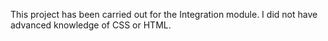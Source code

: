 This project has been carried out for the Integration module. I did not have advanced knowledge of CSS or HTML.
